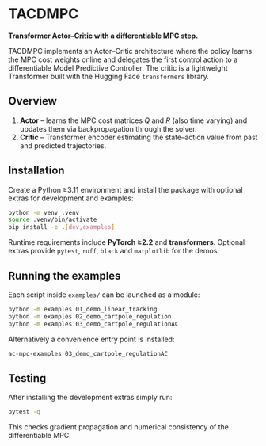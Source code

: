 # TACDMPC

**Transformer Actor–Critic with a differentiable MPC step.**

TACDMPC implements an Actor–Critic architecture where the policy learns the MPC cost weights online and delegates the first control action to a differentiable Model Predictive Controller. The critic is a lightweight Transformer built with the Hugging Face `transformers` library.

## Overview

1. **Actor** – learns the MPC cost matrices $Q$ and $R$ (also time varying) and updates them via backpropagation through the solver.
2. **Critic** – Transformer encoder estimating the state–action value from past and predicted trajectories.

## Installation

Create a Python ≥3.11 environment and install the package with optional extras for development and examples:

```bash
python -m venv .venv
source .venv/bin/activate
pip install -e .[dev,examples]
```

Runtime requirements include **PyTorch ≥2.2** and **transformers**. Optional extras provide `pytest`, `ruff`, `black` and `matplotlib` for the demos.

## Running the examples

Each script inside `examples/` can be launched as a module:

```bash
python -m examples.01_demo_linear_tracking
python -m examples.02_demo_cartpole_regulation
python -m examples.03_demo_cartpole_regulationAC
```

Alternatively a convenience entry point is installed:

```bash
ac-mpc-examples 03_demo_cartpole_regulationAC
```

## Testing

After installing the development extras simply run:

```bash
pytest -q
```

This checks gradient propagation and numerical consistency of the differentiable MPC.
